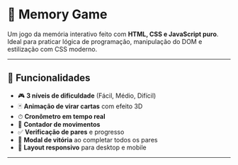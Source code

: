# 🧠 Memory Game

Um jogo da memória interativo feito com **HTML, CSS e JavaScript puro**.  
Ideal para praticar lógica de programação, manipulação do DOM e estilização com CSS moderno.

---

## 🚀 Funcionalidades
- 🎮 **3 níveis de dificuldade** (Fácil, Médio, Difícil)  
- 🃏 **Animação de virar cartas** com efeito 3D  
- ⏱ **Cronômetro em tempo real**  
- 🔁 **Contador de movimentos**  
- ✅ **Verificação de pares** e progresso  
- 🎉 **Modal de vitória** ao completar todos os pares  
- 📱 **Layout responsivo** para desktop e mobile  

---

